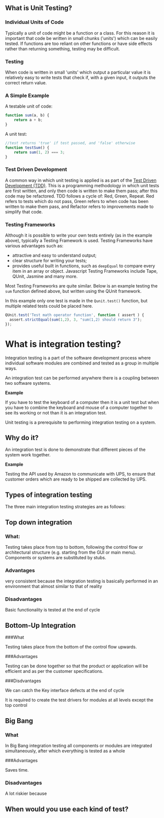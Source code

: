 ## What is Unit Testing?

### Individual Units of Code
Typically a unit of code might be a function or a class.
For this reason it is important that code be written in small chunks ('units') which can be easily tested. If functions are too reliant on other functions or have side effects rather than returning something, testing may be difficult.

### Testing
When code is written in small 'units' which output a particular value it is relatively easy to write tests that check if, with a given input, it outputs the correct return value.

### A Simple Example

A testable unit of code:
```js
function sum(a, b) {
    return a + b;
}
```
A unit test:
```js
//test returns 'true' if test passed, and 'false' otherwise
function testSum() {
    return sum(1, 2) === 3;
}
```

### Test Driven Development
A common way in which unit testing is applied is as part of the [Test Driven Development (TDD)](https://en.wikipedia.org/wiki/Test-driven_development). This is a programming methodology in which unit tests are first written, and only then code is written to make them pass; after this code may be refactored. TDD follows a cycle of: Red, Green, Repeat. Red refers to tests which do not pass, Green refers to when code has been written to make them pass, and Refactor refers to improvements made to simplify that code.

### Testing Frameworks
Although it is possible to write your own tests entirely (as in the example above), typically a Testing Framework is used. Testing Frameworks have various advantages such as:
* attractive and easy to understand output;
* clear structure for writing your tests;
* provides useful built in functions, such as ```deepEqual``` to compare every item in an array or object.
Javascript Testing Frameworks include Tape, QUnit, Jasmine and many more.

Most Testing Frameworks are quite similar. Below is an example testing the ```sum``` function defined above, but written using the QUnit framework.

In this example only one test is made in the ```Qunit.test()``` function, but multiple related tests could be placed here.

```js
QUnit.test('Test math operator function', function ( assert ) {
  assert.strictEqual(sum(1,2), 3, "sum(1,2) should return 3");
});
```

# What is integration testing?

Integration testing is a part of the software development process where individual software modules are combined and tested as a group in multiple ways.

An integration test can be performed anywhere there is a coupling between two software systems.

**Example**

If you have to test the keyboard of a computer then it is a unit test but when you have to combine the keyboard and mouse of a computer together to see its working or not than it is an integration test.

Unit testing is a prerequisite to performing integration testing on a system.

## Why do it?

An integration test is done to demonstrate that different pieces of the system work together.

**Example**

Testing the API used by Amazon to communicate with UPS, to ensure that customer orders which are ready to be shipped are collected by UPS.

## Types of integration testing

The three main integration testing strategies are as follows:

## Top down integration

### What:

Testing takes place from top to bottom, following the control flow or architectural structure (e.g. starting from the GUI or main menu). Components or systems are substituted by stubs.

### Advantages

very consistent because the integration testing is basically performed in an environment that almost similar to that of reality

### Disadvantages

Basic functionality is tested at the end of cycle

## Bottom-Up Integration

###What

Testing takes place from the bottom of the control flow upwards.

###Advantages

Testing can be done together so that the product or application will be efficient and as per the customer specifications.

###Disdvantages

We can catch the Key interface defects at the end of cycle

It is required to create the test drivers for modules at all levels except the top control

## Big Bang

### What

In Big Bang integration testing all components or modules are integrated simultaneously, after which everything is tested as a whole

###Advantages

Saves time.

### Disadvantages

A lot riskier because

## When would you use each kind of test?
